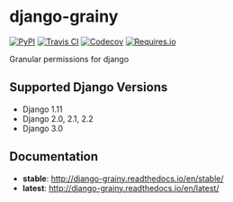 # django-grainy

[![PyPI](https://img.shields.io/pypi/v/django-grainy.svg?maxAge=60)](https://pypi.python.org/pypi/django-grainy)
[![Travis CI](https://img.shields.io/travis/20c/django-grainy.svg?maxAge=60)](https://travis-ci.org/20c/django-grainy)
[![Codecov](https://img.shields.io/codecov/c/github/20c/django-grainy/master.svg?maxAge=60)](https://codecov.io/github/20c/django-grainy)
[![Requires.io](https://img.shields.io/requires/github/20c/django-grainy.svg?maxAge=60)](https://requires.io/github/20c/django-grainy/requirements)

Granular permissions for django

## Supported Django Versions

- Django 1.11
- Django 2.0, 2.1, 2.2
- Django 3.0

## Documentation

- **stable**: http://django-grainy.readthedocs.io/en/stable/
- **latest**: http://django-grainy.readthedocs.io/en/latest/
